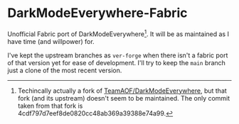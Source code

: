 ﻿# DarkModeEverywhere-Fabric

Unofficial Fabric port of DarkModeEverywhere[^1]. It will be as maintained as I have time (and willpower) for.

I've kept the upstream branches as `ver-forge` when there isn't a fabric port of that version yet for ease of development.
I'll try to keep the `main` branch just a clone of the most recent version.


[^1]: Techincally actually a fork of [TeamAOF/DarkModeEverywhere](https://github.com/TeamAOF/DarkModeEverywhere), but that fork (and its upstream) doesn't seem to be maintained. The only commit taken from that fork is 4cdf797d7eef8de0820cc48ab369a39388e74a99.
